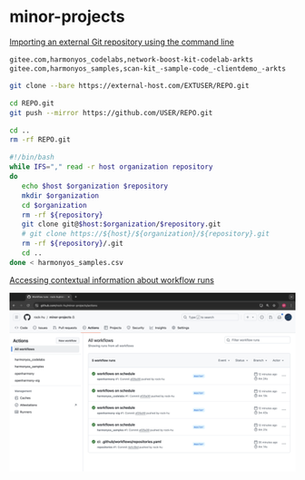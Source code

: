 # minor-projects

[Importing an external Git repository using the command line](https://docs.github.com/en/migrations/importing-source-code/using-the-command-line-to-import-source-code/importing-an-external-git-repository-using-the-command-line) 

```
gitee.com,harmonyos_codelabs,network-boost-kit-codelab-arkts
gitee.com,harmonyos_samples,scan-kit_-sample-code_-clientdemo_-arkts
```

```bash
git clone --bare https://external-host.com/EXTUSER/REPO.git
```

```bash
cd REPO.git
git push --mirror https://github.com/USER/REPO.git
```

```bash
cd ..
rm -rf REPO.git
```

```bash
#!/bin/bash
while IFS="," read -r host organization repository
do
   echo $host $organization $repository
   mkdir $organization
   cd $organization
   rm -rf ${repository}
   git clone git@$host:$organization/$repository.git
   # git clone https://${host}/${organization}/${repository}.git
   rm -rf ${repository}/.git 
   cd ..
done < harmonyos_samples.csv
```


[Accessing contextual information about workflow runs](https://docs.github.com/en/actions/writing-workflows/choosing-what-your-workflow-does/accessing-contextual-information-about-workflow-runs)

![](docs/images/workflows.png)